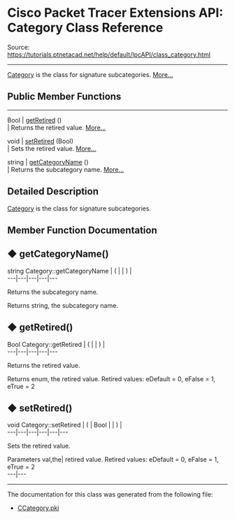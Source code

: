 # Cisco Packet Tracer Extensions API: Category Class Reference

Source: https://tutorials.ptnetacad.net/help/default/IpcAPI/class_category.html

---

[Category](class_category.html "Category is the class for signature subcategories.") is the class for signature subcategories. [More...](class_category.html#details)

##  Public Member Functions  
  
---  
Bool | [getRetired](class_category.html#a70c479b37304f8e09cfb6dda4807a623) ()  
| Returns the retired value. [More...](class_category.html#a70c479b37304f8e09cfb6dda4807a623)  
  
void | [setRetired](class_category.html#afa7e596e6aa8b52bed4f336525038286) (Bool)  
| Sets the retired value. [More...](class_category.html#afa7e596e6aa8b52bed4f336525038286)  
  
string | [getCategoryName](class_category.html#ac5bb4501e2866fd8e113d8aa11497767) ()  
| Returns the subcategory name. [More...](class_category.html#ac5bb4501e2866fd8e113d8aa11497767)  
  
  
## Detailed Description

[Category](class_category.html "Category is the class for signature subcategories.") is the class for signature subcategories. 

## Member Function Documentation

## ◆ getCategoryName()

string Category::getCategoryName  | ( | | ) |   
---|---|---|---|---  
  
Returns the subcategory name. 

Returns
    string, the subcategory name. 

## ◆ getRetired()

Bool Category::getRetired  | ( | | ) |   
---|---|---|---|---  
  
Returns the retired value. 

Returns
    enum<Bool>, the retired value. Retired values: eDefault = 0, eFalse = 1, eTrue = 2 

## ◆ setRetired()

void Category::setRetired  | ( | Bool  | | ) |   
---|---|---|---|---|---  
  
Sets the retired value. 

Parameters
     val,the| retired value. Retired values: eDefault = 0, eFalse = 1, eTrue = 2   
---|---  
  
* * *

The documentation for this class was generated from the following file:

  * [CCategory.pki](_c_category_8pki.html)


